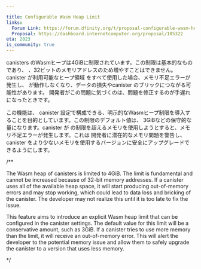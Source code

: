 ```yaml
---

title: Configurable Wasm Heap Limit
links:
  Forum Link: https://forum.dfinity.org/t/proposal-configurable-wasm-heap-limit/17794
  Proposal: https://dashboard.internetcomputer.org/proposal/105322
eta: 2023
is_community: true
---
```

canisters のWasmヒープは4GiBに制限されています。この制限は基本的なものであり、
、32ビットのメモリアドレスのため増やすことはできません。canister が利用可能なヒープ領域
をすべて使用した場合、メモリ不足エラーが発生し、
が動作しなくなり、データの損失やcanister のブリックにつながる可能性があります。
開発者がこの問題に気づくのは、問題を修正するのが手遅れになったときです。

この機能は、
 canister 設定で構成できる、明示的なWasmヒープ制限を導入することを目的としています。この制限のデフォルト値は、
3GiBなどの保守的な量になります。canister が
の制限を超えるメモリを使用しようとすると、メモリ不足エラーが発生します。これは
開発者に潜在的なメモリ問題を警告し、
canister をより少ないメモリを使用するバージョンに安全にアップグレードできるようにします。

/**


The Wasm heap of canisters is limited to 4GiB. The limit is fundamental and
cannot be increased because of 32-bit memory addresses. If a canister uses all
of the available heap space, it will start producing out-of-memory errors and
may stop working, which could lead to data loss and bricking of the canister.
The developer may not realize this until it is too late to fix the issue.

This feature aims to introduce an explicit Wasm heap limit that can be
configured in the canister settings. The default value for this limit will be a
conservative amount, such as 3GiB. If a canister tries to use more memory than
the limit, it will receive an out-of-memory error. This will alert the
developer to the potential memory issue and allow them to safely upgrade the
canister to a version that uses less memory.

*/